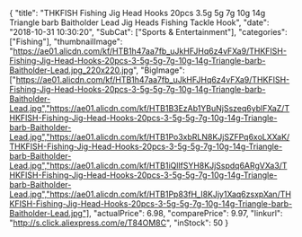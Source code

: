 {
	"title": "THKFISH Fishing Jig Head Hooks 20pcs 3.5g 5g 7g 10g 14g Triangle barb Baitholder Lead Jig Heads Fishing Tackle Hook",
	"date": "2018-10-31 10:30:20",
	"SubCat": ["Sports & Entertainment"],
	"categories": ["Fishing"],
	"thumbnailImage": "https://ae01.alicdn.com/kf/HTB1h47aa7fb_uJkHFJHq6z4vFXa9/THKFISH-Fishing-Jig-Head-Hooks-20pcs-3-5g-5g-7g-10g-14g-Triangle-barb-Baitholder-Lead.jpg_220x220.jpg",
	"BigImage": ["https://ae01.alicdn.com/kf/HTB1h47aa7fb_uJkHFJHq6z4vFXa9/THKFISH-Fishing-Jig-Head-Hooks-20pcs-3-5g-5g-7g-10g-14g-Triangle-barb-Baitholder-Lead.jpg","https://ae01.alicdn.com/kf/HTB1B3EzAb1YBuNjSszeq6yblFXaZ/THKFISH-Fishing-Jig-Head-Hooks-20pcs-3-5g-5g-7g-10g-14g-Triangle-barb-Baitholder-Lead.jpg","https://ae01.alicdn.com/kf/HTB1Po3xbRLN8KJjSZFPq6xoLXXaK/THKFISH-Fishing-Jig-Head-Hooks-20pcs-3-5g-5g-7g-10g-14g-Triangle-barb-Baitholder-Lead.jpg","https://ae01.alicdn.com/kf/HTB1iQllfSYH8KJjSspdq6ARgVXa3/THKFISH-Fishing-Jig-Head-Hooks-20pcs-3-5g-5g-7g-10g-14g-Triangle-barb-Baitholder-Lead.jpg","https://ae01.alicdn.com/kf/HTB1Pp83fH_I8KJjy1Xaq6zsxpXan/THKFISH-Fishing-Jig-Head-Hooks-20pcs-3-5g-5g-7g-10g-14g-Triangle-barb-Baitholder-Lead.jpg"],
	"actualPrice": 6.98,
	"comparePrice": 9.97,
	"linkurl": "http://s.click.aliexpress.com/e/T84OM8C",
	"inStock": 50
}
